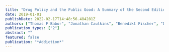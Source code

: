 ```yaml
---
title: "Drug Policy and the Public Good: A Summary of the Second Edition"
date: 2019-01-01
publishDate: 2022-02-17T14:48:56.484281Z
authors: ["Thomas F Babor", "Jonathan Caulkins", "Benedikt Fischer", "David Foxcroft", "María Elena Medina-Mora", "Isidore Obot", "Jürgen Rehm", "Peter Reuter", "Robin Room", "Ingeborg Rossow", " others"]
publication_types: ["2"]
abstract: ""
featured: false
publication: "*Addiction*"
---
```


